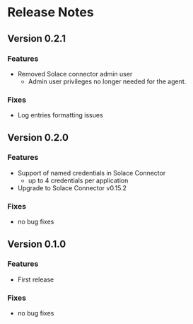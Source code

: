 # Release Notes

## Version 0.2.1

### Features

* Removed Solace connector admin user
  * Admin user privileges no longer needed for the agent. 

### Fixes

* Log entries formatting issues
 
## Version 0.2.0

### Features

* Support of named credentials in Solace Connector
  * up to 4 credentials per application 
* Upgrade to Solace Connector v0.15.2 

### Fixes

* no bug fixes

## Version 0.1.0

### Features

* First release

### Fixes

* no bug fixes